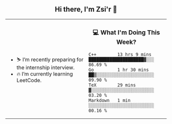 <h2 align="center"> Hi there, I'm Zsi'r 👋 </h2>

<table>
    <tr>
        <td valign="center" width="50%">
            <ul>
                <li> ⛷️ I’m recently preparing for the internship interview.</li>
                <li> 🔥 I’m currently learning LeetCode.</li>
            </ul>
        </td>
       <td valign="top" width="50%">

<h3 align="center"> 💻 What I'm Doing This Week? </h3>

<!--START_SECTION:waka-->
```text
C++        13 hrs 9 mins   █████████████████████▓░░░   86.69 % 
Go         1 hr 30 mins    ██▒░░░░░░░░░░░░░░░░░░░░░░   09.90 % 
TeX        29 mins         ▓░░░░░░░░░░░░░░░░░░░░░░░░   03.20 % 
Markdown   1 min           ░░░░░░░░░░░░░░░░░░░░░░░░░   00.16 % 
```
<!--END_SECTION:waka-->
</td></tr>
</table>
